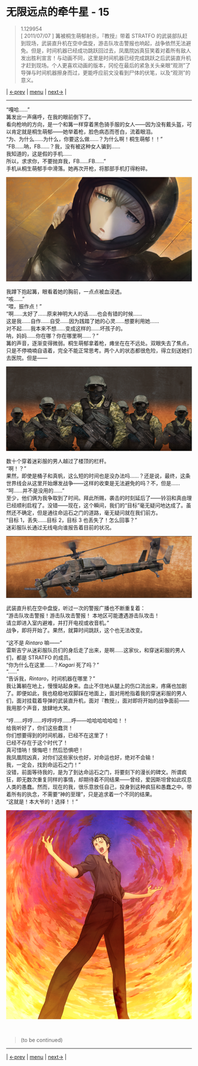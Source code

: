 # 无限远点的牵牛星 - 15
> 1.129954  
> [ 2011/07/07 ] 篝被桐生萌郁射杀，『教授』带着 STRATFO 的武装部队赶到现场，武装直升机在空中盘旋，游击队攻击警报也响起，战争依然无法避免。但是，时间机器已经成功跳跃回过去，凤凰院凶真狂笑着对着所有敌人发出胜利宣言！与动画不同，这里是时间机器已经完成跳跃之后武装直升机才赶到现场。个人更喜欢动画的版本，冈伦在最后的紧急关头亲眼“观测”了导弹与时间机器擦身而过，更能呼应前文没看到尸体的伏笔，以及“观测”的意义。   

| [←prev](./0166) | [menu](../) | [next→](./0168) |

---

“嘎哈……”  
篝发出一声痛呼，在我的眼前倒下了。  
看向枪响的方向，是一个和篝一样穿着黑色骑手服的女人——因为没有戴头盔，可以肯定就是桐生萌郁——她举着枪，脸色病态而苍白，流着眼泪。  
“为、为什么……为什么，你要这么做……？为什么啊！桐生萌郁！！”  
“FB……呐，FB……？我，没有被这种女人骗到……  
 我知道的，这是假的手机……  
 所以，求求你，不要抛弃我，FB……FB……”  
手机从桐生萌郁手中滑落。她再次开枪，将那部手机打得粉碎。  

![](../static/image/0162-2.png)

我蹲下抱起篝，眼看着她的胸前，一点点被血浸透。  
“咳……”  
“喂，振作点！”  
“啊……太好了……原来神明大人的话……也会有错的时候……  
 这是我……自作……自受……因为践踏了她的心灵……想要利用她……  
 对不起……我本来不想……变成这样的……坏孩子的。  
 呐，妈妈……你在哪？你在哪里啊……？”  
篝的声音，逐渐变得微弱。桐生萌郁拿着枪，瘫坐在在不远处。双眼失去了焦点，只是不停喃喃自语着，完全不能正常思考。两个人的状态都很危险，得立刻送她们去医院。但是——  

![](../static/image/0046-6.png)

数十个穿着迷彩服的男人越过了楼顶的栏杆。  
“啊！？”  
果然，即使是桶子和真帆，这么短的时间也是没办法吗……？还是说，最终，这条世界线会从这里开始爆发战争——这样的收束是无法避免的吗？不，但是……  
“呵……并不是没用的……”  
至少，他们俩为我争取到了时间。拜此所赐，袭击的时刻延后了——铃羽和真由理已经顺利启程了。没错——现在，这个瞬间，我们的“目标”毫无疑问地达成了。虽然还不确定，但是通往命运石之门的道路，毫无疑问就在我们前方。  
“目标 1，丢失……目标 2，目标 3 也丢失了！怎么回事？”  
迷彩服队长通过无线电向谁报告着目前的状况。  

![](../static/image/0046-4.png)

武装直升机在空中盘旋，听过一次的警报广播也不断重复着：  
“游击队攻击警报！游击队攻击警报！
 本地区可能遭遇游击队攻击！  
 请立即进入室内避难，并打开电视或收音机。”  
战争，即将开始了。果然，就算时间跳跃，这个也无法改变。  

“这不是 *Rintaro* 嘛——”  
雷斯吉宁从迷彩服队员们的身后走了出来，是啊……这家伙，和穿迷彩服的男人们，都是 STRATFO 的成员。  
“你为什么在这里……？*Kagari* 死了吗？”  
“……”  
“告诉我，*Rintaro*，时间机器在哪里？”  
我让篝躺在地上，慢慢站起身来。血止不住地从腿上的伤口流出来，疼痛也加剧了。即便如此，我也稳稳地双脚踩在地面上，面对用枪指着我的穿迷彩服的男人们，面对挂载着导弹的武装直升机，面对『教授』，面对即将开始的战争面前——我用那个声音，放肆地大笑。  

“哼……哼哼……哼哼哼哼……呼——哈哈哈哈哈哈！！  
 给我听好了，你们这些蠢货！  
 你们想要得到的时间机器，已经不在这里了！  
 已经不存在于这个时代了！  
 真可惜呐！懊悔吧！然后恐惧吧！  
 我凤凰院凶真，对你们这些家伙也好，对命运也好，绝对不会输！  
 我，一定会，找到命运石之门！”  
没错，前面等待我的，是为了到达命运石之门，将要刻下的漫长的碑文。所谓疯狂，即无数次重复同样的事情，却期待着不同结果——曾经，爱因斯坦曾如此叹息人类的愚蠢。然而，现在的我，很乐意放任自己，投身到这种疯狂和愚蠢之中。带着所有的执念，不需要“神的至理”，只是追求着一个不同的结果。  
“这就是！本大爷的！选择！！”  

![](../static/image/0167-1.png)


<br/>

> (to be continued)

---

| [←prev](./0164) | [menu](../) | [next→](./0166) |
